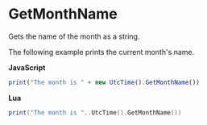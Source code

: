 # GetMonthName

Gets the name of the month as a string.

The following example prints the current month's name.

**JavaScript**
```js
print("The month is " + new UtcTime().GetMonthName())
```

**Lua**
```lua
print("The month is "..UtcTime().GetMonthName())
```